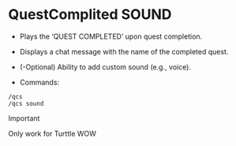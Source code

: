 # QuestComplited SOUND

- Plays the ‘QUEST COMPLETED’ upon quest completion.
- Displays a chat message with the name of the completed quest.
- (-Optional) Ability to add custom sound (e.g., voice).

- Commands:
```
/qcs
/qcs sound
```

> [!IMPORTANT]
> Only work for Turttle WOW
